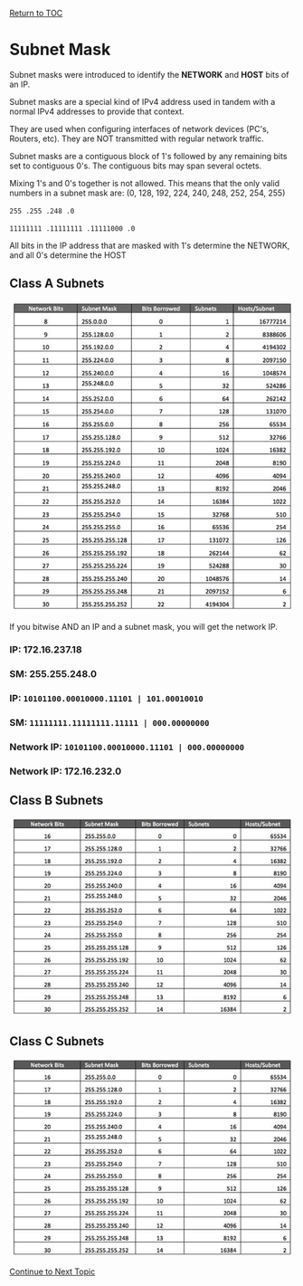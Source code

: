 <a href="https://github.com/CyberTrainingUSAF/08-Network-Programming/blob/master/00-Table-of-Contents.md" rel="Return to TOC"> Return to TOC </a>

# Subnet Mask

Subnet masks were introduced to identify the **NETWORK** and **HOST** bits of an IP.

Subnet masks are a special kind of IPv4 address used in tandem with a normal IPv4 addresses to provide that context.

They are used when configuring interfaces of network devices \(PC's, Routers, etc\). They are NOT transmitted with regular network traffic.

Subnet masks are a contiguous block of 1's followed by any remaining bits set to contiguous 0's. The contiguous bits may span several octets.

Mixing 1's and 0's together is not allowed. This means that the only valid numbers in a subnet mask are: \(0, 128, 192, 224, 240, 248, 252, 254, 255\)

`255 .255 .248 .0`

`11111111 .11111111 .11111000 .0`

All bits in the IP address that are masked with 1's determine the NETWORK, and all 0's determine the HOST

## Class A Subnets

![](../.gitbook/assets/subnet.png)

If you bitwise AND an IP and a subnet mask, you will get the network IP.

### **IP:**    172.16.237.18

### **SM:**   255.255.248.0

### **IP:**                `10101100.00010000.11101 | 101.00010010`

### **SM:**              `11111111.11111111.11111 | 000.00000000`

### **Network IP:** `10101100.00010000.11101 | 000.00000000`

### Network IP: 172.16.232.0

## Class B Subnets

![](../.gitbook/assets/subnetb.png)

## Class C Subnets

![](../.gitbook/assets/subnetc.png)

<a href="https://github.com/CyberTrainingUSAF/08-Network-Programming/blob/master/00-Table-of-Contents.md" > Continue to Next Topic </a>
